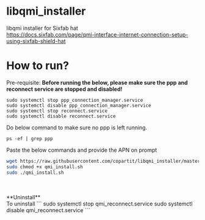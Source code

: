 # libqmi_installer
libqmi installer for Sixfab hat <br />
https://docs.sixfab.com/page/qmi-interface-internet-connection-setup-using-sixfab-shield-hat


# How to run?

Pre-requisite:
**Before running the below, please make sure the ppp and reconnect service are stopped and disabled!**
```
sudo systemctl stop ppp_connection_manager.service
sudo systemctl disable ppp_connection_manager.service
sudo systemctl stop reconnect.service
sudo systemctl disable reconnect.service
```

Do below command to make sure no ppp is left running.
```
ps -ef | grep ppp
```

Paste the below commands and provide the APN on prompt
``` bash
wget https://raw.githubusercontent.com/copartit/libqmi_installer/master/qmi_install.sh 
sudo chmod +x qmi_install.sh
sudo ./qmi_install.sh
```

<br />
<br />
**Uninstall** <br />
To uninstall
```
sudo systemctl stop qmi_reconnect.service
sudo systemctl disable qmi_reconnect.service
```
